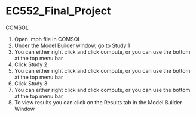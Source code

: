 # EC552_Final_Project

COMSOL
1. Open .mph file in COMSOL
2. Under the Model Builder window, go to Study 1
3. You can either right click and click compute, or you can use the bottom at the top menu bar
4. Click Study 2
5. You can either right click and click compute, or you can use the bottom at the top menu bar
6. Click Study 3
7. You can either right click and click compute, or you can use the bottom at the top menu bar
8. To view results you can click on the Results tab in the Model Builder Window
